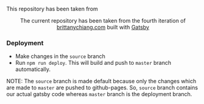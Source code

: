<p>This repository has been taken from </p>
<p align="center">
  The current repository has been taken from the fourth iteration of <a href="https://brittanychiang.com" target="_blank">brittanychiang.com</a> built with <a href="https://www.gatsbyjs.org/" target="_blank">Gatsby</a>
</p>

### Deployment

- Make changes in the `source` branch
- Run `npm run deploy`. This will build and push to `master` branch automatically.

NOTE: The `source` branch is made default because only the changes which are made to `master`
are pushed to github-pages. So, `source` branch contains our actual gatsby code whereas `master`
branch is the deployment branch.
